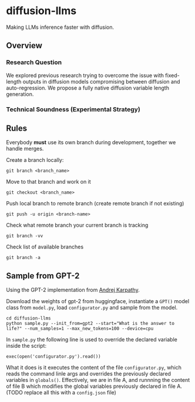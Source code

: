 # diffusion-llms
Making LLMs inference faster with diffusion.

## Overview
### Research Question
We explored previous research trying to overcome the issue with fixed-length outputs in diffusion models compromising between diffusion and auto-regression. We propose a fully native diffusion variable length generation.

### Technical Soundness (Experimental Strategy)

## Rules
Everybody **must** use its own branch during development, together we handle merges.

Create a branch locally:
```
git branch <branch_name>
```
Move to that branch and work on it
```
git checkout <branch_name>
```
Push local branch to remote branch (create remote branch if not existing)
```
git push -u origin <branch-name>
```
Check what remote branch your current branch is tracking
```
git branch -vv
```
Check list of available branches
```
git branch -a
```

## Sample from GPT-2
Using the GPT-2 implementation from [Andrej Karpathy](https://github.com/karpathy/nanoGPT).

Download the weights of gpt-2 from huggingface, instantiate a `GPT()` model class from `model.py`, load `configurator.py` and sample from the model.
```
cd diffusion-llms
python sample.py --init_from=gpt2 --start="What is the answer to life?" --num_samples=1 --max_new_tokens=100 --device=cpu
```

In `sample.py` the following line is used to override the declared variable inside the script:
```
exec(open('configurator.py').read())
```
What it does is it executes the content of the file `configurator.py`, which reads the command linle args and overrides the previously declared variables in `globals()`. Effectively, we are in file A, and runnning the content of file B which modifies the global variables previously declared in file A. (TODO replace all this with a `config.json` file)